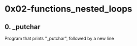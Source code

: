 # 0x02-functions_nested_loops

## 0. _putchar
Program that prints "_putchar", followed by a new line
